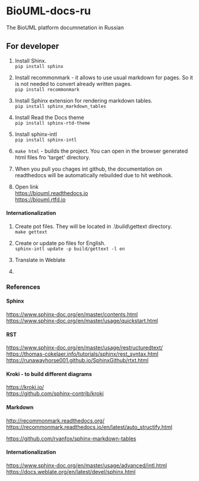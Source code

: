 # BioUML-docs-ru
The BioUML platform documnetation in Russian

## For developer

1. Install Shinx.
<br/>```pip install sphinx```

2. Install recommonmark - it allows to use usual markdown for pages.
So it is not needed to convert already written pages.
<br/>```pip install recommonmark```

3. Install  Sphinx extension for rendering markdown tables.
<br/>```pip install sphinx_markdown_tables```

4. Install Read the Docs theme
<br/>```pip install sphinx-rtd-theme```

5. Install sphinx-intl
<br/>```pip install sphinx-intl```

6. ```make html``` - builds the project.
You can open in the browser generated html files fro 'target' directory.

7. When you pull you chages int github, the documentation on readthedocs will be automatically rebuilded due to hit webhook.

8. Open link
<br/>https://biouml.readthedocs.io
<br/>https://biouml.rtfd.io


#### Internationalization

1. Create pot files. They will be located in .\build\gettext directory.
<br/>```make gettext```

2. Create or update po files for English.
<br/>```sphinx-intl update -p build/gettext -l en```

3. Translate in Weblate

4. 

### References 

#### Sphinx
https://www.sphinx-doc.org/en/master/contents.html
<br/>https://www.sphinx-doc.org/en/master/usage/quickstart.html

#### RST
https://www.sphinx-doc.org/en/master/usage/restructuredtext/
<br/>https://thomas-cokelaer.info/tutorials/sphinx/rest_syntax.html
<br/>https://runawayhorse001.github.io/SphinxGithub/rtxt.html

#### Kroki - to build different diagrams
https://kroki.io/
<br/>https://github.com/sphinx-contrib/kroki

#### Markdown 
http://recommonmark.readthedocs.org/
<br/>https://recommonmark.readthedocs.io/en/latest/auto_structify.html

https://github.com/ryanfox/sphinx-markdown-tables

#### Internationalization
https://www.sphinx-doc.org/en/master/usage/advanced/intl.html
<br/>https://docs.weblate.org/en/latest/devel/sphinx.html